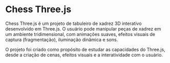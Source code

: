 # Chess Three.js

Chess Three.js é um projeto de tabuleiro de xadrez 3D interativo desenvolvido em Three.js. O usuário pode manipular peças de xadrez em um ambiente tridimensional, com animações suaves, efeitos visuais de captura (fragmentação), iluminação dinâmica e sons.

O projeto foi criado como propósito de estudar as capacidades do Three.js, desde a criação de cenas, efeitos visuais e a interatividade com o usuário.